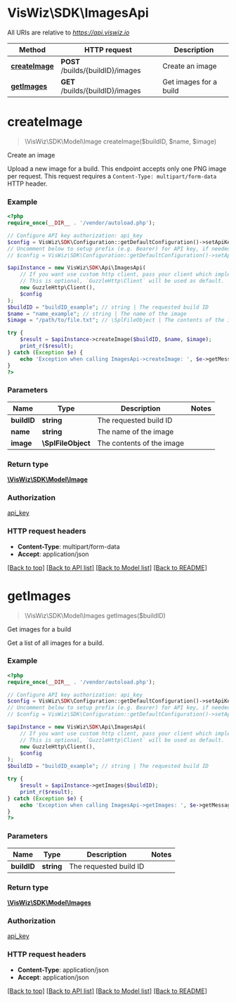 # VisWiz\SDK\ImagesApi

All URIs are relative to *https://api.viswiz.io*

Method | HTTP request | Description
------------- | ------------- | -------------
[**createImage**](ImagesApi.md#createImage) | **POST** /builds/{buildID}/images | Create an image
[**getImages**](ImagesApi.md#getImages) | **GET** /builds/{buildID}/images | Get images for a build


# **createImage**
> \VisWiz\SDK\Model\Image createImage($buildID, $name, $image)

Create an image

Upload a new image for a build. This endpoint accepts only one PNG image per request.  This request requires a `Content-Type: multipart/form-data` HTTP header.

### Example
```php
<?php
require_once(__DIR__ . '/vendor/autoload.php');

// Configure API key authorization: api_key
$config = VisWiz\SDK\Configuration::getDefaultConfiguration()->setApiKey('Authorization', 'YOUR_API_KEY');
// Uncomment below to setup prefix (e.g. Bearer) for API key, if needed
// $config = VisWiz\SDK\Configuration::getDefaultConfiguration()->setApiKeyPrefix('Authorization', 'Bearer');

$apiInstance = new VisWiz\SDK\Api\ImagesApi(
    // If you want use custom http client, pass your client which implements `GuzzleHttp\ClientInterface`.
    // This is optional, `GuzzleHttp\Client` will be used as default.
    new GuzzleHttp\Client(),
    $config
);
$buildID = "buildID_example"; // string | The requested build ID
$name = "name_example"; // string | The name of the image
$image = "/path/to/file.txt"; // \SplFileObject | The contents of the image

try {
    $result = $apiInstance->createImage($buildID, $name, $image);
    print_r($result);
} catch (Exception $e) {
    echo 'Exception when calling ImagesApi->createImage: ', $e->getMessage(), PHP_EOL;
}
?>
```

### Parameters

Name | Type | Description  | Notes
------------- | ------------- | ------------- | -------------
 **buildID** | **string**| The requested build ID |
 **name** | **string**| The name of the image |
 **image** | **\SplFileObject**| The contents of the image |

### Return type

[**\VisWiz\SDK\Model\Image**](../Model/Image.md)

### Authorization

[api_key](../../README.md#api_key)

### HTTP request headers

 - **Content-Type**: multipart/form-data
 - **Accept**: application/json

[[Back to top]](#) [[Back to API list]](../../README.md#documentation-for-api-endpoints) [[Back to Model list]](../../README.md#documentation-for-models) [[Back to README]](../../README.md)

# **getImages**
> \VisWiz\SDK\Model\Images getImages($buildID)

Get images for a build

Get a list of all images for a build.

### Example
```php
<?php
require_once(__DIR__ . '/vendor/autoload.php');

// Configure API key authorization: api_key
$config = VisWiz\SDK\Configuration::getDefaultConfiguration()->setApiKey('Authorization', 'YOUR_API_KEY');
// Uncomment below to setup prefix (e.g. Bearer) for API key, if needed
// $config = VisWiz\SDK\Configuration::getDefaultConfiguration()->setApiKeyPrefix('Authorization', 'Bearer');

$apiInstance = new VisWiz\SDK\Api\ImagesApi(
    // If you want use custom http client, pass your client which implements `GuzzleHttp\ClientInterface`.
    // This is optional, `GuzzleHttp\Client` will be used as default.
    new GuzzleHttp\Client(),
    $config
);
$buildID = "buildID_example"; // string | The requested build ID

try {
    $result = $apiInstance->getImages($buildID);
    print_r($result);
} catch (Exception $e) {
    echo 'Exception when calling ImagesApi->getImages: ', $e->getMessage(), PHP_EOL;
}
?>
```

### Parameters

Name | Type | Description  | Notes
------------- | ------------- | ------------- | -------------
 **buildID** | **string**| The requested build ID |

### Return type

[**\VisWiz\SDK\Model\Images**](../Model/Images.md)

### Authorization

[api_key](../../README.md#api_key)

### HTTP request headers

 - **Content-Type**: application/json
 - **Accept**: application/json

[[Back to top]](#) [[Back to API list]](../../README.md#documentation-for-api-endpoints) [[Back to Model list]](../../README.md#documentation-for-models) [[Back to README]](../../README.md)

